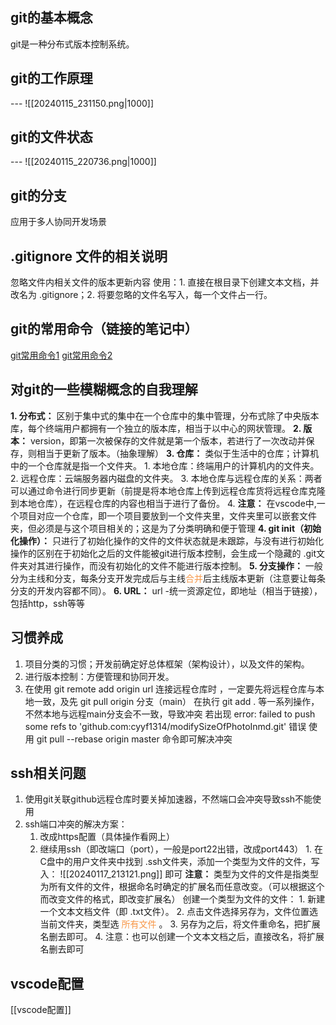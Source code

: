 ## git的基本概念
git是一种分布式版本控制系统。
## git的工作原理
--- ![[20240115_231150.png|1000]]
## git的文件状态
--- ![[20240115_220736.png|1000]]
## git的分支
应用于多人协同开发场景
## .gitignore 文件的相关说明
忽略文件内相关文件的版本更新内容
使用：1. 直接在根目录下创建文本文档，并改名为 .gitignore；2. 将要忽略的文件名写入，每一个文件占一行。
## git的常用命令（链接的笔记中）
[git常用命令1](https://www.xiaohongshu.com/explore/63dcf770000000001d010de9)
[git常用命令2](https://www.xiaohongshu.com/explore/659baad0000000001802950e)
## 对git的一些模糊概念的自我理解
**1. 分布式：** 区别于集中式的集中在一个仓库中的集中管理，分布式除了中央版本库，每个终端用户都拥有一个独立的版本库，相当于以中心的网状管理。
**2. 版本：** version，即第一次被保存的文件就是第一个版本，若进行了一次改动并保存，则相当于更新了版本。（抽象理解）
**3. 仓库：** 类似于生活中的仓库；计算机中的一个仓库就是指一个文件夹。
	1. 本地仓库：终端用户的计算机内的文件夹。
	2. 远程仓库：云端服务器内磁盘的文件夹。
	3. 本地仓库与远程仓库的关系：两者可以通过命令进行同步更新（前提是将本地仓库上传到远程仓库货将远程仓库克隆到本地仓库），在远程仓库的内容也相当于进行了备份。
	4. **注意：** 在vscode中,一个项目对应一个仓库，即一个项目要放到一个文件夹里，文件夹里可以嵌套文件夹，但必须是与这个项目相关的；这是为了分类明确和便于管理
**4. git init（初始化操作）：** 只进行了初始化操作的文件的文件状态就是未跟踪，与没有进行初始化操作的区别在于初始化之后的文件能被git进行版本控制，会生成一个隐藏的 .git文件夹对其进行操作，而没有初始化的文件不能进行版本控制。
**5. 分支操作：** 一般分为主线和分支，每条分支开发完成后与主线<font color="#f79646">合并</font>后主线版本更新（注意要让每条分支的开发内容都不同）。
**6. URL：** url    -统一资源定位，即地址（相当于链接），包括http，ssh等等
## 习惯养成
1. 项目分类的习惯；开发前确定好总体框架（架构设计），以及文件的架构。
2. 进行版本控制：方便管理和协同开发。
3. 在使用 git remote add origin  url  连接远程仓库时 ，一定要先将远程仓库与本地一致，及先 git pull origin 分支（main） 在执行 git add  . 等一系列操作，不然本地与远程main分支会不一致，导致冲突
		若出现  error: failed to push some refs to 'github.com:cyyf1314/modifySizeOfPhotoInmd.git'  错误
		 使用  git pull --rebase origin master 命令即可解决冲突

## ssh相关问题
1. 使用git关联github远程仓库时要关掉加速器，不然端口会冲突导致ssh不能使用
2. ssh端口冲突的解决方案：
	1. 改成https配置（具体操作看网上）
	2. 继续用ssh（即改端口（port），一般是port22出错，改成port443）
			1. 在C盘中的用户文件夹中找到 .ssh文件夹，添加一个类型为文件的文件，写入：
			 ![[20240117_213121.png]]
			 即可
			 **注意：** 类型为文件的文件是指类型为所有文件的文件，根据命名时确定的扩展名而任意改变。（可以根据这个而改变文件的格式，即改变扩展名）
				 创建一个类型为文件的文件：
					 1. 新建一个文本文档文件（即  .txt文件）。
					 2. 点击文件选择另存为，文件位置选当前文件夹，类型选 <font color="#f79646">所有文件</font> 。
					 3. 另存为之后，将文件重命名，把扩展名删去即可。
					 4. 注意：也可以创建一个文本文档之后，直接改名，将扩展名删去即可

## vscode配置
[[vscode配置]]